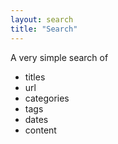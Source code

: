 ```yaml
---
layout: search
title: "Search"
---
```


A very simple search of
- titles
- url
- categories
- tags
- dates
- content
